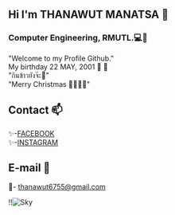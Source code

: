 ## Hi I'm THANAWUT MANATSA  👋
### Computer Engineering, RMUTL.💻💖
"Welcome to my Profile Github."<br>
My birthday 22 MAY, 2001 🎁 🎉<br>
"กินข้าวยังจ๊ะ🍛"<br>
"Merry Christmas 🎅🎄🎁🔔"

## Contact 📫
✨-[FACEBOOK](https://www.facebook.com/thnmnss "Thanawut Manatsa")<br>
✨-[INSTAGRAM](https://www.instagram.com/thnmns/ "thnmns")<br>

## E-mail 📧
📧- thanawut6755@gmail.com

!!![Sky](https://drive.google.com/uc?id=1ZUtxT6zlXo6u9Cd-aQ_RWLy6F3rmy0jn "Me")

<!--
**thanawut22/thanawut22** is a ✨ _special_ ✨ repository because its `README.md` (this file) appears on your GitHub profile.

Here are some ideas to get you started:

- 🔭 I’m currently working on ...
- 🌱 I’m currently learning ...
- 👯 I’m looking to collaborate on ...
- 🤔 I’m looking for help with ...
- 💬 Ask me about ...
- 📫 How to reach me: ...
- 😄 Pronouns: ...
- ⚡ Fun fact: ...
-->
